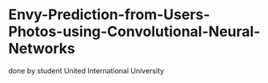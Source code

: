# Envy-Prediction-from-Users-Photos-using-Convolutional-Neural-Networks
done by student United International University
